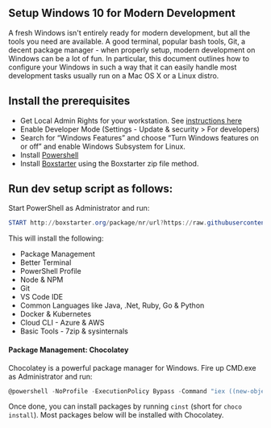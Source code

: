 ## Setup Windows 10 for Modern Development
A fresh Windows isn't entirely ready for modern development, but all the tools you need are available. A good terminal, popular bash tools, Git, a decent package manager - when properly setup, modern development on Windows can be a lot of fun. In particular, this document outlines how to configure your Windows in such a way that it can easily handle most development tasks usually run on a Mac OS X or a Linux distro.

## Install the prerequisites

 * Get Local Admin Rights for your workstation. See [instructions here](https://softwareone.service-now.com/sp/?sys_kb_id=e9a6abdbdc050e00b82b7c37157ee971&id=kb_article_view&sysparm_rank=1&sysparm_tsqueryId=47f0fde11b05f450351debd9bb4bcbee)
 * Enable Developer Mode (Settings - Update & security > For developers)
 * Search for “Windows Features” and choose “Turn Windows features on or off” and enable Windows Subsystem for Linux.
 * Install [Powershell](https://docs.microsoft.com/en-us/powershell/scripting/install/installing-powershell-core-on-windows?view=powershell-7.1)
 * Install [Boxstarter](https://boxstarter.org/InstallBoxstarter) using the Boxstarter zip file method.


## Run dev setup script as follows:

Start PowerShell as Administrator and run:

```powershell
START http://boxstarter.org/package/nr/url?https://raw.githubusercontent.com/lejo/windows-development-environment/master/boxstarter
```

This will install the following:

 * Package Management
 * Better Terminal
 * PowerShell Profile
 * Node & NPM
 * Git
 * VS Code IDE
 * Common Languages like Java, .Net, Ruby, Go & Python
 * Docker & Kubernetes
 * Cloud CLI - Azure & AWS
 * Basic Tools - 7zip & sysinternals
 

#### Package Management: Chocolatey
Chocolatey is a powerful package manager for Windows. Fire up CMD.exe as Administrator and run:

```powershell
@powershell -NoProfile -ExecutionPolicy Bypass -Command "iex ((new-object net.webclient).DownloadString('https://chocolatey.org/install.ps1'))" && SET PATH=%PATH%;%ALLUSERSPROFILE%\chocolatey\bin
```

Once done, you can install packages by running `cinst` (short for `choco install`). Most packages below will be installed with Chocolatey.

